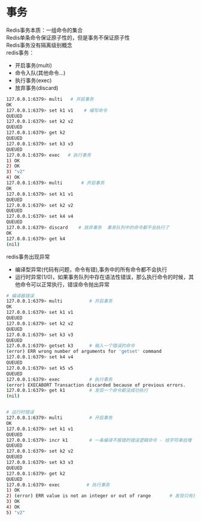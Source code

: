# 事务
Redis事务本质：一组命令的集合  
Redis单条命令保证原子性的，但是事务不保证原子性  
Redis事务没有隔离级别概念  
redis事务：  
- 开启事务(multi)
- 命令入队(其他命令...)
- 执行事务(exec)
- 放弃事务(discard)

```bash
127.0.0.1:6379> multi   # 开启事务
OK
127.0.0.1:6379> set k1 v1    # 编写命令
QUEUED
127.0.0.1:6379> set k2 v2
QUEUED
127.0.0.1:6379> get k2
QUEUED
127.0.0.1:6379> set k3 v3
QUEUED
127.0.0.1:6379> exec   # 执行事务
1) OK
2) OK
3) "v2"
4) OK 
127.0.0.1:6379> multi       # 开启事务
OK
127.0.0.1:6379> set k1 v1
QUEUED
127.0.0.1:6379> set k2 v2
QUEUED
127.0.0.1:6379> set k4 v4
QUEUED
127.0.0.1:6379> discard    # 放弃事务  事务队列中的命令都不会执行了
OK
127.0.0.1:6379> get k4
(nil)
```

redis事务出现异常
- 编译型异常(代码有问题，命令有错),事务中的所有命令都不会执行
- 运行时异常(1/0)，如果事务队列中存在语法性错误，那么执行命令的时候，其他命令可以正常执行，错误命令抛出异常

```bash
# 编译器错误
127.0.0.1:6379> multi          # 开启事务
OK
127.0.0.1:6379> set k1 v1
QUEUED
127.0.0.1:6379> set k2 v2
QUEUED
127.0.0.1:6379> set k3 v3
QUEUED
127.0.0.1:6379> getset k3      # 输入一个错误的命令
(error) ERR wrong number of arguments for 'getset' command
127.0.0.1:6379> set k4 v4
QUEUED
127.0.0.1:6379> set k5 v5
QUEUED
127.0.0.1:6379> exec           # 执行事务
(error) EXECABORT Transaction discarded because of previous errors.
127.0.0.1:6379> get k1         # 发现一个命令都没成功执行
(nil)


# 运行时错误
127.0.0.1:6379> multi          # 开启事务
OK
127.0.0.1:6379> set k1 v1
QUEUED
127.0.0.1:6379> incr k1        # 一条编译不报错的错误逻辑命令 - 给字符串自增
QUEUED
127.0.0.1:6379> set k2 v2
QUEUED
127.0.0.1:6379> set k3 v3
QUEUED
127.0.0.1:6379> get k2
QUEUED
127.0.0.1:6379> exec          # 执行事务
1) OK
2) (error) ERR value is not an integer or out of range       # 发现只有那条错误命令没有被执行
3) OK
4) OK
5) "v2"
```
